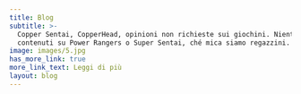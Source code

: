 ```yaml
---
title: Blog
subtitle: >-
  Copper Sentai, CopperHead, opinioni non richieste sui giochini. Niente
  contenuti su Power Rangers o Super Sentai, ché mica siamo regazzini.
image: images/5.jpg
has_more_link: true
more_link_text: Leggi di più
layout: blog
---
```

